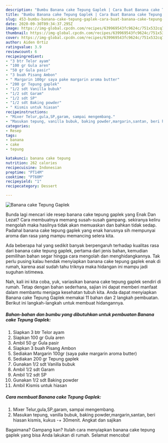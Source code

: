 ```yaml
---
description: "Bumbu Banana cake Tepung Gaplek | Cara Buat Banana cake Tepung Gaplek Yang Lezat Sekali"
title: "Bumbu Banana cake Tepung Gaplek | Cara Buat Banana cake Tepung Gaplek Yang Lezat Sekali"
slug: 453-bumbu-banana-cake-tepung-gaplek-cara-buat-banana-cake-tepung-gaplek-yang-lezat-sekali
date: 2020-09-30T09:34:37.295Z
image: https://img-global.cpcdn.com/recipes/639969543fc9624c/751x532cq70/banana-cake-tepung-gaplek-foto-resep-utama.jpg
thumbnail: https://img-global.cpcdn.com/recipes/639969543fc9624c/751x532cq70/banana-cake-tepung-gaplek-foto-resep-utama.jpg
cover: https://img-global.cpcdn.com/recipes/639969543fc9624c/751x532cq70/banana-cake-tepung-gaplek-foto-resep-utama.jpg
author: Aiden Ortiz
ratingvalue: 3.9
reviewcount: 6
recipeingredient:
- "3 btr Telor ayam"
- "100 gr Gula aren"
- "50 gr Gula pasir"
- "3 buah Pisang Ambon"
- " Margarin 100gr saya pake margarin aroma butter"
- "200 gr Tepung gaplek"
- "1/2 sdt Vanilla bubuk"
- "1/2 sdt Garam"
- "1/2 sdt SP"
- "1/2 sdt Baking powder"
- " Kismis untuk hiasan"
recipeinstructions:
- "Mixer Telur,gula,SP,garam, sampai mengembang."
- "Masukan tepung, vanilla bubuk, baking powder,margarin,santan, beri hiasan kismis, kukus -+ 30menit. Angkat dan sajikan"
categories:
- Resep
tags:
- banana
- cake
- tepung

katakunci: banana cake tepung 
nutrition: 262 calories
recipecuisine: Indonesian
preptime: "PT14M"
cooktime: "PT60M"
recipeyield: "1"
recipecategory: Dessert

---
```



![Banana cake Tepung Gaplek](https://img-global.cpcdn.com/recipes/639969543fc9624c/751x532cq70/banana-cake-tepung-gaplek-foto-resep-utama.jpg)

Bunda lagi mencari ide resep banana cake tepung gaplek yang Enak Dan Lezat? Cara membuatnya memang susah-susah gampang. sekiranya keliru mengolah maka hasilnya tidak akan memuaskan dan bahkan tidak sedap. Padahal banana cake tepung gaplek yang enak harusnya sih mempunyai aroma dan rasa yang mampu memancing selera kita.



Ada beberapa hal yang sedikit banyak berpengaruh terhadap kualitas rasa dari banana cake tepung gaplek, pertama dari jenis bahan, kemudian pemilihan bahan segar hingga cara mengolah dan menghidangkannya. Tak perlu pusing kalau hendak menyiapkan banana cake tepung gaplek enak di rumah, karena asal sudah tahu triknya maka hidangan ini mampu jadi suguhan istimewa.


Nah, kali ini kita coba, yuk, variasikan banana cake tepung gaplek sendiri di rumah. Tetap dengan bahan sederhana, sajian ini dapat memberi manfaat dalam membantu menjaga kesehatan tubuh kita. Anda dapat menyiapkan Banana cake Tepung Gaplek memakai 11 bahan dan 2 langkah pembuatan. Berikut ini langkah-langkah untuk membuat hidangannya.

<!--inarticleads1-->

##### Bahan-bahan dan bumbu yang dibutuhkan untuk pembuatan Banana cake Tepung Gaplek:

1. Siapkan 3 btr Telor ayam
1. Siapkan 100 gr Gula aren
1. Ambil 50 gr Gula pasir
1. Siapkan 3 buah Pisang Ambon
1. Sediakan  Margarin 100gr (saya pake margarin aroma butter)
1. Sediakan 200 gr Tepung gaplek
1. Gunakan 1/2 sdt Vanilla bubuk
1. Ambil 1/2 sdt Garam
1. Ambil 1/2 sdt SP
1. Gunakan 1/2 sdt Baking powder
1. Ambil  Kismis untuk hiasan




<!--inarticleads2-->

##### Cara membuat Banana cake Tepung Gaplek:

1. Mixer Telur,gula,SP,garam, sampai mengembang.
1. Masukan tepung, vanilla bubuk, baking powder,margarin,santan, beri hiasan kismis, kukus -+ 30menit. Angkat dan sajikan




Bagaimana? Gampang kan? Itulah cara menyiapkan banana cake tepung gaplek yang bisa Anda lakukan di rumah. Selamat mencoba!
